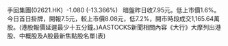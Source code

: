 手回集團(02621.HK)  -1.080 (-13.366%)   暗盤昨日收7.95元。低上市價1.6%。今日首日掛牌，開報7.5元，較上市價8.08元，低7.2%，開市時段成交1,165.64萬股。(港股報價延遲最少十五分鐘。)AASTOCKS新聞相關內容《大行》大摩列出港股、中概股及A股最新焦點股名單(表)